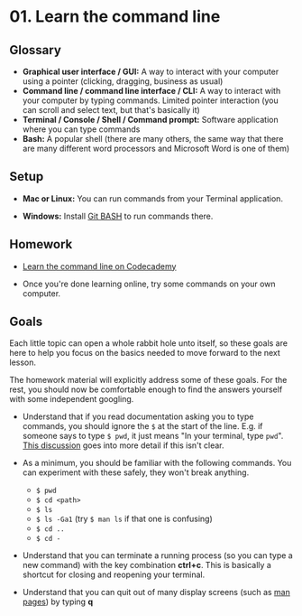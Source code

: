 # 01. Learn the command line

## Glossary

- **Graphical user interface / GUI:** A way to interact with your computer using a pointer (clicking, dragging, business as usual)
- **Command line / command line interface / CLI:** A way to interact with your computer by typing commands. Limited pointer interaction (you can scroll and select text, but that's basically it)
- **Terminal / Console / Shell / Command prompt:** Software application where you can type commands
- **Bash:** A popular shell (there are many others, the same way that there are many different word processors and Microsoft Word is one of them)

## Setup

- **Mac or Linux:** You can run commands from your Terminal application.

- **Windows:** Install [Git BASH](https://gitforwindows.org/) to run commands there.

## Homework

- [Learn the command line on Codecademy](https://www.codecademy.com/learn/learn-the-command-line)

- Once you're done learning online, try some commands on your own computer.

## Goals

Each little topic can open a whole rabbit hole unto itself, so these goals are here to help you focus on the basics needed to move forward to the next lesson.

The homework material will explicitly address some of these goals. For the rest, you should now be comfortable enough to find the answers yourself with some independent googling.

- Understand that if you read documentation asking you to type commands, you should ignore the `$` at the start of the line. E.g. if someone says to type `$ pwd`, it just means "In your terminal, type `pwd`". [This discussion](https://stackoverflow.com/questions/19986306/what-does-the-mean-when-running-commands) goes into more detail if this isn't clear.

- As a minimum, you should be familiar with the
  following commands. You can experiment with these safely, they won't break anything.

  - `$ pwd`
  - `$ cd <path>`
  - `$ ls`
  - `$ ls -Ga1` (try `$ man ls` if that one is confusing)
  - `$ cd ..`
  - `$ cd -`

- Understand that you can terminate a running process (so you can type a new command) with the key combination **ctrl+c**. This is basically a shortcut for closing and reopening your terminal.

- Understand that you can quit out of many display screens (such as [man pages](https://opensource.com/article/17/7/using-man-pages)) by typing **q**
